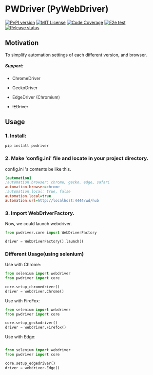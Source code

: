 PWDriver (PyWebDriver)
======================
[![PyPI version](https://badge.fury.io/py/pwdriver.svg)](https://badge.fury.io/py/pwdriver)
[![MIT License](https://img.shields.io/badge/License-MIT-yellow.svg)](https://opensource.org/licenses/MIT)
[![Code Coverage](https://codecov.io/gh/jinmoo21/pwdriver/branch/master/graph/badge.svg)](https://codecov.io/gh/jinmoo21/pwdriver)
[![E2e test](https://github.com/jinmoo21/pwdriver/actions/workflows/python_test.yml/badge.svg)](https://github.com/jinmoo21/pwdriver/actions/workflows/python_test.yml)
[![Release status](https://github.com/jinmoo21/pwdriver/actions/workflows/python_release.yml/badge.svg)](https://github.com/jinmoo21/pwdriver/actions/workflows/python_release.yml)

## Motivation

To simplify automation settings of each different version, and browser.

##### Support:

- ChromeDriver

- GeckoDriver

- EdgeDriver (Chromium)

- ~~IEDriver~~

## Usage

### 1. Install:

```bash
pip install pwdriver
```

### 2. Make 'config.ini' file and locate in your project directory.

config.ini 's contents be like this.

```ini
[automation]
;automation.browser: chrome, gecko, edge, safari
automation.browser=chrome
;automation.local: true, false
automation.local=true
automation.url=http://localhost:4444/wd/hub
```

### 3. Import WebDriverFactory.

Now, we could launch webdriver.   

```python
from pwdriver.core import WebDriverFactory

driver = WebDriverFactory().launch()
```

### Different Usage(using selenium)

Use with Chrome:

```python
from selenium import webdriver
from pwdriver import core

core.setup_chromedriver()
driver = webdriver.Chrome()
```

Use with FireFox:

```python
from selenium import webdriver
from pwdriver import core

core.setup_geckodriver()
driver = webdriver.Firefox()
```

Use with Edge:

```python

from selenium import webdriver
from pwdriver import core

core.setup_edgedriver()
driver = webdriver.Edge()
```